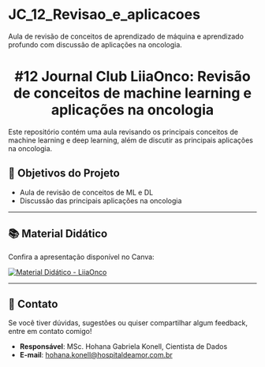 # JC_12_Revisao_e_aplicacoes
Aula de revisão de conceitos de aprendizado de máquina e aprendizado profundo com discussão de aplicações na oncologia.

## <h1 align="center"> #12 Journal Club LiiaOnco: Revisão de conceitos de machine learning e aplicações na oncologia </h1>

Este repositório contém uma aula revisando os principais conceitos de machine learning e deep learning, além de discutir as principais aplicações na oncologia.

## 📌 Objetivos do Projeto

- Aula de revisão de conceitos de ML e DL
- Discussão das principais aplicações na oncologia
---

## 📚 **Material Didático**

Confira a apresentação disponível no Canva: 

[![Material Didático - LiiaOnco](https://camo.githubusercontent.com/b33cc3e1cd2ab321366232df2d58de96284f7b552582495bfbd8241f2e32dbed/68747470733a2f2f696d672e736869656c64732e696f2f62616467652f43616e76612d41627269725f4d6174657269616c2d626c75653f7374796c653d666f722d7468652d6261646765266c6f676f3d63616e7661)](https://www.canva.com/design/DAGuAoJtEWI/tTTfyRZ8FwOugxTY9Qk9Ow/view?utm_content=DAGuAoJtEWI&utm_campaign=designshare&utm_medium=link2&utm_source=uniquelinks&utlId=he44b6dac78)

---
## 💬 **Contato**

Se você tiver dúvidas, sugestões ou quiser compartilhar algum feedback, entre em contato comigo!

- **Responsável**: MSc. Hohana Gabriela Konell, Cientista de Dados
- **E-mail**: [hohana.konell@hospitaldeamor.com.br](mailto:hohana.konell@hospitaldeamor.com.br)



